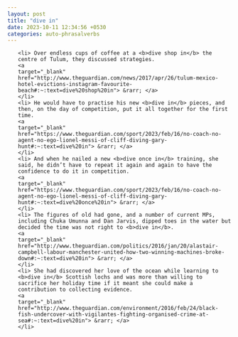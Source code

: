 ```yaml
---
layout: post
title: "dive in"
date: 2023-10-11 12:34:56 +0530
categories: auto-phrasalverbs
---
```

<ol>

    <li> Over endless cups of coffee at a <b>dive shop in</b> the centre of Tulum, they discussed strategies.
    <a 
    target="_blank" 
    href="http://www.theguardian.com/news/2017/apr/26/tulum-mexico-hotel-evictions-instagram-favourite-beach#:~:text=dive%20shop%20in"> &rarr; </a>
    </li>
    <li> He would have to practise his new <b>dive in</b> pieces, and then, on the day of competition, put it all together for the first time.
    <a 
    target="_blank" 
    href="https://www.theguardian.com/sport/2023/feb/16/no-coach-no-agent-no-ego-lionel-messi-of-cliff-diving-gary-hunt#:~:text=dive%20in"> &rarr; </a>
    </li>
    <li> And when he nailed a new <b>dive once in</b> training, she said, he didn’t have to repeat it again and again to have the confidence to do it in competition.
    <a 
    target="_blank" 
    href="https://www.theguardian.com/sport/2023/feb/16/no-coach-no-agent-no-ego-lionel-messi-of-cliff-diving-gary-hunt#:~:text=dive%20once%20in"> &rarr; </a>
    </li>
    <li> The figures of old had gone, and a number of current MPs, including Chuka Umunna and Dan Jarvis, dipped toes in the water but decided the time was not right to <b>dive in</b>.
    <a 
    target="_blank" 
    href="http://www.theguardian.com/politics/2016/jan/20/alastair-campbell-labour-manchester-united-how-two-winning-machines-broke-down#:~:text=dive%20in"> &rarr; </a>
    </li>
    <li> She had discovered her love of the ocean while learning to <b>dive in</b> Scottish lochs and was more than willing to sacrifice her holiday time if it meant she could make a contribution to collecting evidence.
    <a 
    target="_blank" 
    href="http://www.theguardian.com/environment/2016/feb/24/black-fish-undercover-with-vigilantes-fighting-organised-crime-at-sea#:~:text=dive%20in"> &rarr; </a>
    </li>